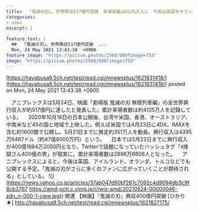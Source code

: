 ```yaml
---
title:  「鬼滅の刃」、世界興収517億円突破　来場者数は4135万人に　今後は英国やオランダでも公開へ  
categories:
- news
excerpt: |
  
feature_text: |
  ##  「鬼滅の刃」、世界興収517億円突破　...
  Mon, 24 May 2021 13:43:38  +0900
feature_image: "https://picsum.photos/2560/600?image=733"
image: "https://picsum.photos/2560/600?image=733"
---
```


[https://hayabusa9.5ch.net/test/read.cgi/mnewsplus/1621831418/](https://hayabusa9.5ch.net/test/read.cgi/mnewsplus/1621831418/)
posted on Mon, 24 May 2021 13:43:38  +0900

<!--more-->

　アニプレックスは5月24日、映画「劇場版 鬼滅の刃 無限列車編」の全世界興行収入が約517億円に達したと発表した。累計来場者数は約4135万人を記録している。 　2020年10月16日の日本公開後、台湾や米国、香港、オーストラリア、中南米など45の国と地域で上映した。例えば米国では4月23日に4DX、IMAXを含む約1600館で公開し、5月21日までに推定約351万人を動員。興行収入は4395万6487ドル（約47億8000万円）という。 　日本では5月23日までに興行収入が400億1694万2050円となり、Twitterで話題になっていたハッシュタグ「♯煉獄さん400億の男」が現実に。累計来場者数は2896万6806人となった。 　アニプレックスによると、今後は英国、アイルランド、オランダ、トルコなどでも公開する予定。「鬼滅の刃がさらに多くのファンに広がっていくことが期待される」としている。 ![](https://news.yahoo.co.jp/articles/37ab047d90bf261c7092c4d9094db3c9f8cb3767 [https://amd-pctr.c.yimg.jp/r/iwiz-amd/20210524-00000046-zdn_n-000-1-view.jpg)](https://amd-pctr.c.yimg.jp/r/iwiz-amd/20210524-00000046-zdn_n-000-1-view.jpg)) 関連 【映画】『鬼滅の刃』興収400億円突破 [ひかり★] http://hayabusa9.5ch.net/test/read.cgi/mnewsplus/1621827175/
